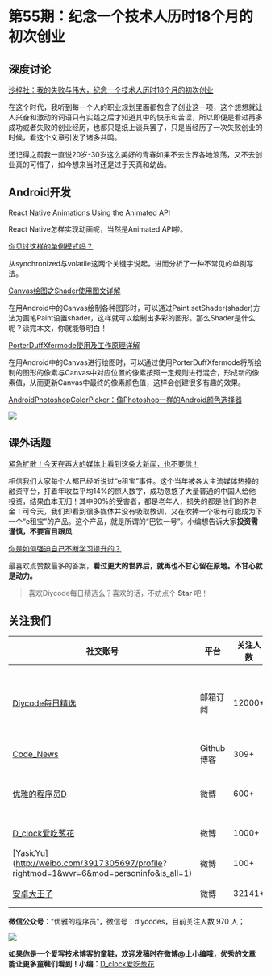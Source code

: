 # 第55期：纪念一个技术人历时18个月的初次创业

## 深度讨论

[沙梓社：我的失败与伟大，纪念一个技术人历时18个月的初次创业](http://www.diycode.cc/news/759)

在这个时代，我听到每一个人的职业规划里面都包含了创业这一项，这个想想就让人兴奋和激动的词语只有实践之后才知道其中的快乐和苦涩，所以即便是看过再多成功或者失败的创业经历，也都只是纸上谈兵罢了，只是当经历了一次失败创业的时候，看这个文章引发了诸多共鸣。

还记得之前我一直说20岁-30岁这么美好的青春如果不去世界各地浪荡，又不去创业真的可惜了，如今想来当时还是过于天真和幼齿。

## Android开发

[React Native Animations Using the Animated API](https://medium.com/@dabit3/react-native-animations-using-the-animated-api-ebe8e0669fae#.4fcvnbu3i)

React Native怎样实现动画呢，当然是Animated API啦。

[你见过这样的单例模式吗？](http://mp.weixin.qq.com/s?__biz=MzA5MzI3NjE2MA==&mid=2650236548&idx=1&sn=b6c2e406b0b67874cd55a5638ef3c3c0&scene=1&srcid=0802DVnCp2PMe1pSKoFYu4ay#wechat_redirect)

从synchronized与volatile这两个关键字说起，进而分析了一种不常见的单例写法。

[Canvas绘图之Shader使用图文详解](http://blog.csdn.net/iispring/article/details/50500106)

在用Android中的Canvas绘制各种图形时，可以通过Paint.setShader(shader)方法为画笔Paint设置shader，这样就可以绘制出多彩的图形。那么Shader是什么呢？读完本文，你就能够明白！

[PorterDuffXfermode使用及工作原理详解](http://blog.csdn.net/iispring/article/details/50472485)

在用Android中的Canvas进行绘图时，可以通过使用PorterDuffXfermode将所绘制的图形的像素与Canvas中对应位置的像素按照一定规则进行混合，形成新的像素值，从而更新Canvas中最终的像素颜色值，这样会创建很多有趣的效果。

[AndroidPhotoshopColorPicker：像Photoshop一样的Android颜色选择器](https://github.com/AzeeSoft/AndroidPhotoshopColorPicker)

![](https://github.com/AzeeSoft/AndroidPhotoshopColorPicker/blob/master/raw/screen_1.jpg?raw=true)

## 课外话题

[紧急扩散！今天在再大的媒体上看到这条大新闻，也不要信！](http://weibo.com/ttarticle/p/show?id=2309404004498552023211)

相信我们大家每个人都已经听说过“e租宝”事件。这个当年被各大主流媒体热捧的融资平台，打着年收益平均14%的惊人数字，成功忽悠了大量普通的中国人给他投资，结果血本无归！其中90%的受害者，都是老年人，损失的都是他们的养老金！可今天，我们却看到很多媒体并没有吸取教训，又在吹捧一个极有可能成为下一个“e租宝”的产品。这个产品，就是所谓的“巴铁一号”。小编想告诉大家**投资需谨慎，不要盲目跟风**

[你是如何强迫自己不断学习提升的？](https://www.zhihu.com/question/23475328)

最喜欢点赞数最多的答案，**看过更大的世界后，就再也不甘心留在原地。不甘心就是动力。**

> 喜欢Diycode每日精选么？喜欢的话，不妨点个 **Star** 吧！

## 关注我们

| 社交账号  |  平台  | 关注人数 | 说明 |
| -------- | -------- | -------- | -------- |
| [Diycode每日精选](http://list.qq.com/cgi-bin/qf_invite?id=d469993d2c888e971c0fbb2309c4d84256968386b126b967)|   邮箱订阅  | 12000+ | 每日分享一次Android、iOS、Swfit技术干货  |
| [Code_News](https://github.com/DiyCodes/code_news) |    Github博客  |309+ | 每日邮件推送列表  |
| [优雅的程序员D](http://weibo.com/u/5891258264) |   微博  | 600+ | 官方微博，每日分享开源信息  |
| [D_clock爱吃葱花](http://weibo.com/u/2480694892)  |   微博  | 1000+ | 日报发起人  |
|[YasicYu](http://weibo.com/3917305697/profile? rightmod=1&wvr=6&mod=personinfo&is_all=1)  |   微博  | 100+ | 日报发起人  |
|[安卓大王子](http://weibo.com/apkbus/)   |   微博  | 32141+ | 日报发起人  |



**微信公众号：**“优雅的程序员”，微信号：diycodes，目前关注人数 970 人；

![](http://upload-images.jianshu.io/upload_images/1846413-b42abfa70f909099.jpg?imageMogr2/auto-orient/strip%7CimageView2/2/w/1240)

**如果你是一个爱写技术博客的童鞋，欢迎发稿时在微博@上小编哦，优秀的文章能让更多童鞋们看到！小编：**[D_clock爱吃葱花](http://weibo.com/2480694892/profile?rightmod=1&wvr=6&mod=personinfo&is_all=1)
